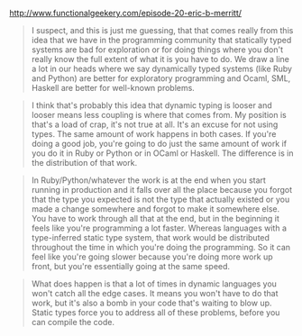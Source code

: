 http://www.functionalgeekery.com/episode-20-eric-b-merritt/

> I suspect, and this is just me guessing, that that comes really from this
> idea that we have in the programming community that statically typed systems
> are bad for exploration or for doing things where you don't really know the
> full extent of what it is you have to do. We draw a line a lot in our heads
> where we say dynamically typed systems (like Ruby and Python) are better for
> exploratory programming and Ocaml, SML, Haskell are better for well-known
> problems.

> I think that's probably this idea that dynamic typing is looser and looser
> means less coupling is where that comes from. My position is that's a load of
> crap, it's not true at all. It's an excuse for not using types. The same
> amount of work happens in both cases. If you're doing a good job, you're
> going to do just the same amount of work if you do it in Ruby or Python or in
> OCaml or Haskell. The difference is in the distribution of that work.

> In Ruby/Python/whatever the work is at the end when you start running in
> production and it falls over all the place because you forgot that the type
> you expected is not the type that actually existed or you made a change
> somewhere and forgot to make it somewhere else. You have to work through all
> that at the end, but in the beginning it feels like you're programming a lot
> faster. Whereas languages with a type-inferred static type system, that work
> would be distributed throughout the time in which you're doing the
> programming. So it can feel like you're going slower because you're doing
> more work up front, but you're essentially going at the same speed.

> What does happen is that a lot of times in dynamic languages you won't catch
> all the edge cases. It means you won't have to do that work, but it's also a
> bomb in your code that's waiting to blow up. Static types force you to
> address all of these problems, before you can compile the code.
